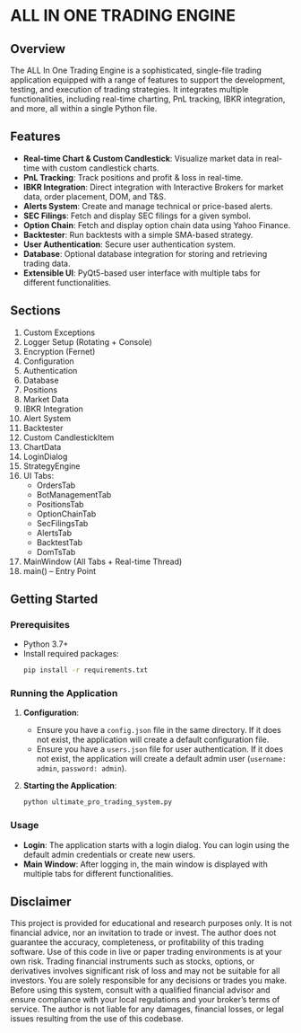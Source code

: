 # ALL IN ONE TRADING ENGINE 

## Overview
The ALL In One Trading Engine is a sophisticated, single-file trading application equipped with a range of features to support the development, testing, and execution of trading strategies. It integrates multiple functionalities, including real-time charting, PnL tracking, IBKR integration, and more, all within a single Python file.

## Features
- **Real-time Chart & Custom Candlestick**: Visualize market data in real-time with custom candlestick charts.
- **PnL Tracking**: Track positions and profit & loss in real-time.
- **IBKR Integration**: Direct integration with Interactive Brokers for market data, order placement, DOM, and T&S.
- **Alerts System**: Create and manage technical or price-based alerts.
- **SEC Filings**: Fetch and display SEC filings for a given symbol.
- **Option Chain**: Fetch and display option chain data using Yahoo Finance.
- **Backtester**: Run backtests with a simple SMA-based strategy.
- **User Authentication**: Secure user authentication system.
- **Database**: Optional database integration for storing and retrieving trading data.
- **Extensible UI**: PyQt5-based user interface with multiple tabs for different functionalities.

## Sections
1. Custom Exceptions
2. Logger Setup (Rotating + Console)
3. Encryption (Fernet)
4. Configuration
5. Authentication
6. Database
7. Positions
8. Market Data
9. IBKR Integration
10. Alert System
11. Backtester
12. Custom CandlestickItem
13. ChartData
14. LoginDialog
15. StrategyEngine
16. UI Tabs:
    - OrdersTab
    - BotManagementTab
    - PositionsTab
    - OptionChainTab
    - SecFilingsTab
    - AlertsTab
    - BacktestTab
    - DomTsTab
17. MainWindow (All Tabs + Real-time Thread)
18. main() – Entry Point

## Getting Started

### Prerequisites
- Python 3.7+
- Install required packages:
    ```bash
    pip install -r requirements.txt
    ```

### Running the Application
1. **Configuration**:
   - Ensure you have a `config.json` file in the same directory. If it does not exist, the application will create a default configuration file.
   - Ensure you have a `users.json` file for user authentication. If it does not exist, the application will create a default admin user (`username: admin`, `password: admin`).

2. **Starting the Application**:
    ```bash
    python ultimate_pro_trading_system.py
    ```

### Usage
- **Login**: The application starts with a login dialog. You can login using the default admin credentials or create new users.
- **Main Window**: After logging in, the main window is displayed with multiple tabs for different functionalities.

## Disclaimer
This project is provided for educational and research purposes only. It is not financial advice, nor an invitation to trade or invest. The author does not guarantee the accuracy, completeness, or profitability of this trading software. Use of this code in live or paper trading environments is at your own risk. Trading financial instruments such as stocks, options, or derivatives involves significant risk of loss and may not be suitable for all investors. You are solely responsible for any decisions or trades you make. Before using this system, consult with a qualified financial advisor and ensure compliance with your local regulations and your broker’s terms of service. The author is not liable for any damages, financial losses, or legal issues resulting from the use of this codebase.
